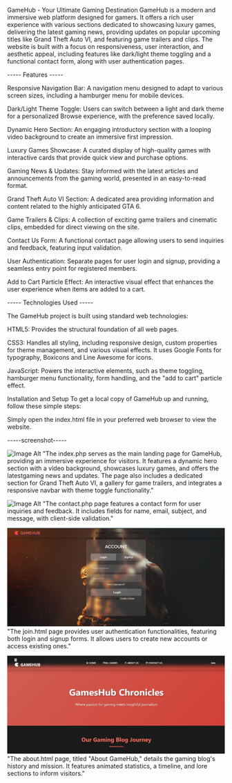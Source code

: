 GameHub - Your Ultimate Gaming Destination
GameHub is a modern and immersive web platform designed for gamers. It offers a rich user experience with various sections dedicated to showcasing luxury games, delivering the latest gaming news, providing updates on popular upcoming titles like Grand Theft Auto VI, and featuring game trailers and clips. The website is built with a focus on responsiveness, user interaction, and aesthetic appeal, including features like dark/light theme toggling and a functional contact form, along with user authentication pages.

 ----- Features ----- 

Responsive Navigation Bar: A navigation menu designed to adapt to various screen sizes, including a hamburger menu for mobile devices.

Dark/Light Theme Toggle: Users can switch between a light and dark theme for a personalized Browse experience, with the preference saved locally.

Dynamic Hero Section: An engaging introductory section with a looping video background to create an immersive first impression.

Luxury Games Showcase: A curated display of high-quality games with interactive cards that provide quick view and purchase options.

Gaming News & Updates: Stay informed with the latest articles and announcements from the gaming world, presented in an easy-to-read format.

Grand Theft Auto VI Section: A dedicated area providing information and content related to the highly anticipated GTA 6.

Game Trailers & Clips: A collection of exciting game trailers and cinematic clips, embedded for direct viewing on the site.

Contact Us Form: A functional contact page allowing users to send inquiries and feedback, featuring input validation.

User Authentication: Separate pages for user login and signup, providing a seamless entry point for registered members.

Add to Cart Particle Effect: An interactive visual effect that enhances the user experience when items are added to a cart.

 ----- Technologies Used ----- 

The GameHub project is built using standard web technologies:

HTML5: Provides the structural foundation of all web pages.

CSS3: Handles all styling, including responsive design, custom properties for theme management, and various visual effects. It uses Google Fonts for typography, Boxicons and Line Awesome for icons.

JavaScript: Powers the interactive elements, such as theme toggling, hamburger menu functionality, form handling, and the "add to cart" particle effect.

Installation and Setup
To get a local copy of GameHub up and running, follow these simple steps:

Simply open the index.html file in your preferred web browser to view the website.

 -----screenshot-----

  ![Image Alt](https://github.com/faizanalisyed2776/GameHub-ongoing/blob/d3d49190d3568820ff20a0c81914efccea6584a9/HomePage.jpg)
"The index.php serves as the main landing page for GameHub, providing an immersive experience for visitors. It features a dynamic hero section with a video background, showcases luxury games, and offers the      latestgaming news and updates. The page also includes a dedicated section for Grand Theft Auto VI, a gallery for game trailers, and integrates a responsive navbar with theme toggle functionality."
  
  ![Image Alt](https://github.com/faizanalisyed2776/GameHub-ongoing/blob/c71b0a07d7fa92b346fdd4cd8d89cebf90a74b68/Contact%20page.jpg)
"The contact.php page features a contact form for user inquiries and feedback. It includes fields for name, email, subject, and message, with client-side validation."
  
  
  ![Image Alt](https://github.com/faizanalisyed2776/GameHub/blob/a76f459d9c60eca8d843face09f6a15b6cf903db/Join%20page.jpg)
"The join.html page provides user authentication functionalities, featuring both login and signup forms. It allows users to create new accounts or access existing ones."


![Image Alt](https://github.com/faizanalisyed2776/GameHub/blob/9aab6c2a9cc8d43c2ee28836f7b32c8c277a22ff/About.png)
"The about.html page, titled "About GameHub," details the gaming blog's history and mission. It features animated statistics, a timeline, and lore sections to inform visitors."
